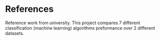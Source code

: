 # References
Reference work from university.
This project compares 7 different classification (machine learning) algorithms preformance over 2 different datasets.

